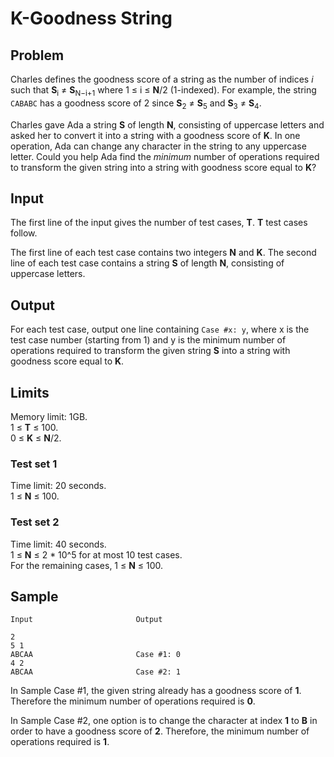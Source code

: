 # K-Goodness String

## Problem

Charles defines the goodness score of a string as the number of indices _i_ such that **S**<sub>i</sub> ≠ **S**<sub>N−i+1</sub> where 1 ≤ i ≤ **N**/2 (1-indexed). For example, the string ```CABABC``` has a goodness score of 2 since **S**<sub>2</sub> ≠ **S**<sub>5</sub> and **S**<sub>3</sub> ≠ **S**<sub>4</sub>.

Charles gave Ada a string **S** of length **N**, consisting of uppercase letters and asked her to convert it into a string with a goodness score of **K**. In one operation, Ada can change any character in the string to any uppercase letter. Could you help Ada find the _minimum_ number of operations required to transform the given string into a string with goodness score equal to **K**?

## Input
The first line of the input gives the number of test cases, **T**. **T** test cases follow.

The first line of each test case contains two integers **N** and **K**. The second line of each test case contains a string **S** of length **N**, consisting of uppercase letters.

## Output
For each test case, output one line containing ```Case #x: y```, where x is the test case number (starting from 1) and y is the minimum number of operations required to transform the given string **S** into a string with goodness score equal to **K**.

## Limits
Memory limit: 1GB.<br />
1 ≤ **T** ≤ 100.<br />
0 ≤ **K** ≤ **N**/2.<br />

### Test set 1
Time limit: 20 seconds.<br />
1 ≤ **N** ≤ 100.<br/>

### Test set 2
Time limit: 40 seconds.<br />
1 ≤ **N** ≤ 2 * 10^5 for at most 10 test cases.<br />
For the remaining cases, 1 ≤ **N** ≤ 100.<br />

## Sample
```
Input                       Output
 
2
5 1
ABCAA                       Case #1: 0
4 2           
ABCAA                       Case #2: 1
```
  
In Sample Case #1, the given string already has a goodness score of **1**. Therefore the minimum number of operations required is **0**.

In Sample Case #2, one option is to change the character at index **1** to **B** in order to have a goodness score of **2**. Therefore, the minimum number of operations required is **1**.
